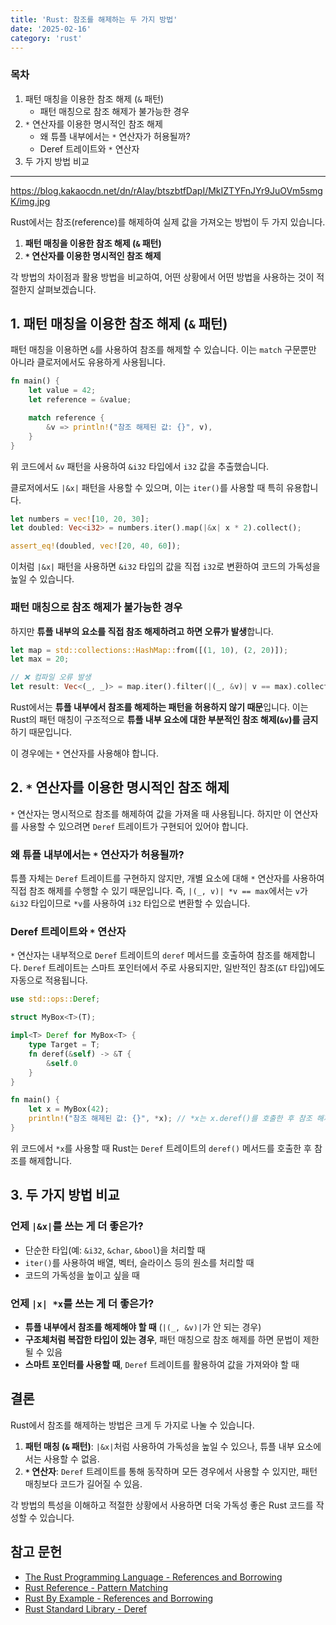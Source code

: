 ```yaml
---
title: 'Rust: 참조를 해제하는 두 가지 방법'
date: '2025-02-16'
category: 'rust'
---
```


### 목차

1. 패턴 매칭을 이용한 참조 해제 (`&` 패턴)
    - 패턴 매칭으로 참조 해제가 불가능한 경우
2. `*` 연산자를 이용한 명시적인 참조 해제
    - 왜 튜플 내부에서는 `*` 연산자가 허용될까?
    - Deref 트레이트와 `*` 연산자
3. 두 가지 방법 비교

---

https://blog.kakaocdn.net/dn/rAIay/btszbtfDapI/MkIZTYFnJYr9JuOVm5smgK/img.jpg

Rust에서는 참조(reference)를 해제하여 실제 값을 가져오는 방법이 두 가지 있습니다.

1. **패턴 매칭을 이용한 참조 해제 (`&` 패턴)**
2. **`*` 연산자를 이용한 명시적인 참조 해제**

각 방법의 차이점과 활용 방법을 비교하여, 어떤 상황에서 어떤 방법을 사용하는 것이 적절한지 살펴보겠습니다.


## 1. 패턴 매칭을 이용한 참조 해제 (`&` 패턴)

패턴 매칭을 이용하면 `&`를 사용하여 참조를 해제할 수 있습니다. 이는 `match` 구문뿐만 아니라 클로저에서도 유용하게 사용됩니다.

```rust
fn main() {
    let value = 42;
    let reference = &value;

    match reference {
        &v => println!("참조 해제된 값: {}", v),
    }
}
```

위 코드에서 `&v` 패턴을 사용하여 `&i32` 타입에서 `i32` 값을 추출했습니다.

클로저에서도 `|&x|` 패턴을 사용할 수 있으며, 이는 `iter()`를 사용할 때 특히 유용합니다.

```rust
let numbers = vec![10, 20, 30];
let doubled: Vec<i32> = numbers.iter().map(|&x| x * 2).collect();

assert_eq!(doubled, vec![20, 40, 60]);
```

이처럼 `|&x|` 패턴을 사용하면 `&i32` 타입의 값을 직접 `i32`로 변환하여 코드의 가독성을 높일 수 있습니다.

### 패턴 매칭으로 참조 해제가 불가능한 경우

하지만 **튜플 내부의 요소를 직접 참조 해제하려고 하면 오류가 발생**합니다.

```rust
let map = std::collections::HashMap::from([(1, 10), (2, 20)]);
let max = 20;

// ❌ 컴파일 오류 발생
let result: Vec<(_, _)> = map.iter().filter(|(_, &v)| v == max).collect();
```

Rust에서는 **튜플 내부에서 참조를 해제하는 패턴을 허용하지 않기 때문**입니다. 이는 Rust의 패턴 매칭이 구조적으로 **튜플 내부 요소에 대한 부분적인 참조 해제(`&v`)를 금지**하기 때문입니다.

이 경우에는 `*` 연산자를 사용해야 합니다.


## 2. `*` 연산자를 이용한 명시적인 참조 해제

`*` 연산자는 명시적으로 참조를 해제하여 값을 가져올 때 사용됩니다. 하지만 이 연산자를 사용할 수 있으려면 `Deref` 트레이트가 구현되어 있어야 합니다.

### 왜 튜플 내부에서는 `*` 연산자가 허용될까?

튜플 자체는 `Deref` 트레이트를 구현하지 않지만, 개별 요소에 대해 `*` 연산자를 사용하여 직접 참조 해제를 수행할 수 있기 때문입니다. 즉, `|(_, v)| *v == max`에서는 `v`가 `&i32` 타입이므로 `*v`를 사용하여 `i32` 타입으로 변환할 수 있습니다.

### Deref 트레이트와 `*` 연산자

`*` 연산자는 내부적으로 `Deref` 트레이트의 `deref` 메서드를 호출하여 참조를 해제합니다. `Deref` 트레이트는 스마트 포인터에서 주로 사용되지만, 일반적인 참조(`&T` 타입)에도 자동으로 적용됩니다.

```rust
use std::ops::Deref;

struct MyBox<T>(T);

impl<T> Deref for MyBox<T> {
    type Target = T;
    fn deref(&self) -> &T {
        &self.0
    }
}

fn main() {
    let x = MyBox(42);
    println!("참조 해제된 값: {}", *x); // *x는 x.deref()를 호출한 후 참조 해제됨
}
```

위 코드에서 `*x`를 사용할 때 Rust는 `Deref` 트레이트의 `deref()` 메서드를 호출한 후 참조를 해제합니다.


## 3. 두 가지 방법 비교

### 언제 `|&x|`를 쓰는 게 더 좋은가?

- 단순한 타입(예: `&i32`, `&char`, `&bool`)을 처리할 때
- `iter()`를 사용하여 배열, 벡터, 슬라이스 등의 원소를 처리할 때
- 코드의 가독성을 높이고 싶을 때

### 언제 `|x| *x`를 쓰는 게 더 좋은가?

- **튜플 내부에서 참조를 해제해야 할 때** (`|(_, &v)|`가 안 되는 경우)
- **구조체처럼 복잡한 타입이 있는 경우**, 패턴 매칭으로 참조 해제를 하면 문법이 제한될 수 있음
- **스마트 포인터를 사용할 때**, `Deref` 트레이트를 활용하여 값을 가져와야 할 때


## 결론

Rust에서 참조를 해제하는 방법은 크게 두 가지로 나눌 수 있습니다.

1. **패턴 매칭 (`&` 패턴)**: `|&x|`처럼 사용하여 가독성을 높일 수 있으나, 튜플 내부 요소에서는 사용할 수 없음.
2. **`*` 연산자**: `Deref` 트레이트를 통해 동작하며 모든 경우에서 사용할 수 있지만, 패턴 매칭보다 코드가 길어질 수 있음.

각 방법의 특성을 이해하고 적절한 상황에서 사용하면 더욱 가독성 좋은 Rust 코드를 작성할 수 있습니다.


## 참고 문헌

- [The Rust Programming Language - References and Borrowing](https://doc.rust-lang.org/book/ch04-02-references-and-borrowing.html)
- [Rust Reference - Pattern Matching](https://doc.rust-lang.org/reference/patterns.html)
- [Rust By Example - References and Borrowing](https://doc.rust-lang.org/rust-by-example/scope/borrow.html)
- [Rust Standard Library - Deref](https://doc.rust-lang.org/std/ops/trait.Deref.html)
